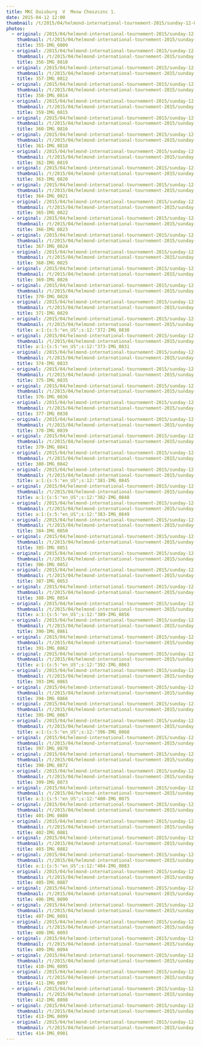 ```yaml
---
title: MKC Duisburg  V  Mosw Choszcznc 1.
date: 2015-04-12 12:00
thumbnail: /t/2015/04/helmond-international-tournement-2015/sunday-12-04-2015/mkc-duisburg-v-mosw-choszcznc-1/355-img_0809.jpg
photos:
  - original: /2015/04/helmond-international-tournement-2015/sunday-12-04-2015/mkc-duisburg-v-mosw-choszcznc-1/355-img_0809.jpg
    thumbnail: /t/2015/04/helmond-international-tournement-2015/sunday-12-04-2015/mkc-duisburg-v-mosw-choszcznc-1/355-img_0809.jpg
    title: 355-IMG_0809
  - original: /2015/04/helmond-international-tournement-2015/sunday-12-04-2015/mkc-duisburg-v-mosw-choszcznc-1/356-img_0810.jpg
    thumbnail: /t/2015/04/helmond-international-tournement-2015/sunday-12-04-2015/mkc-duisburg-v-mosw-choszcznc-1/356-img_0810.jpg
    title: 356-IMG_0810
  - original: /2015/04/helmond-international-tournement-2015/sunday-12-04-2015/mkc-duisburg-v-mosw-choszcznc-1/357-img_0812.jpg
    thumbnail: /t/2015/04/helmond-international-tournement-2015/sunday-12-04-2015/mkc-duisburg-v-mosw-choszcznc-1/357-img_0812.jpg
    title: 357-IMG_0812
  - original: /2015/04/helmond-international-tournement-2015/sunday-12-04-2015/mkc-duisburg-v-mosw-choszcznc-1/358-img_0814.jpg
    thumbnail: /t/2015/04/helmond-international-tournement-2015/sunday-12-04-2015/mkc-duisburg-v-mosw-choszcznc-1/358-img_0814.jpg
    title: 358-IMG_0814
  - original: /2015/04/helmond-international-tournement-2015/sunday-12-04-2015/mkc-duisburg-v-mosw-choszcznc-1/359-img_0815.jpg
    thumbnail: /t/2015/04/helmond-international-tournement-2015/sunday-12-04-2015/mkc-duisburg-v-mosw-choszcznc-1/359-img_0815.jpg
    title: 359-IMG_0815
  - original: /2015/04/helmond-international-tournement-2015/sunday-12-04-2015/mkc-duisburg-v-mosw-choszcznc-1/360-img_0816.jpg
    thumbnail: /t/2015/04/helmond-international-tournement-2015/sunday-12-04-2015/mkc-duisburg-v-mosw-choszcznc-1/360-img_0816.jpg
    title: 360-IMG_0816
  - original: /2015/04/helmond-international-tournement-2015/sunday-12-04-2015/mkc-duisburg-v-mosw-choszcznc-1/361-img_0818.jpg
    thumbnail: /t/2015/04/helmond-international-tournement-2015/sunday-12-04-2015/mkc-duisburg-v-mosw-choszcznc-1/361-img_0818.jpg
    title: 361-IMG_0818
  - original: /2015/04/helmond-international-tournement-2015/sunday-12-04-2015/mkc-duisburg-v-mosw-choszcznc-1/362-img_0819.jpg
    thumbnail: /t/2015/04/helmond-international-tournement-2015/sunday-12-04-2015/mkc-duisburg-v-mosw-choszcznc-1/362-img_0819.jpg
    title: 362-IMG_0819
  - original: /2015/04/helmond-international-tournement-2015/sunday-12-04-2015/mkc-duisburg-v-mosw-choszcznc-1/363-img_0820.jpg
    thumbnail: /t/2015/04/helmond-international-tournement-2015/sunday-12-04-2015/mkc-duisburg-v-mosw-choszcznc-1/363-img_0820.jpg
    title: 363-IMG_0820
  - original: /2015/04/helmond-international-tournement-2015/sunday-12-04-2015/mkc-duisburg-v-mosw-choszcznc-1/364-img_0821.jpg
    thumbnail: /t/2015/04/helmond-international-tournement-2015/sunday-12-04-2015/mkc-duisburg-v-mosw-choszcznc-1/364-img_0821.jpg
    title: 364-IMG_0821
  - original: /2015/04/helmond-international-tournement-2015/sunday-12-04-2015/mkc-duisburg-v-mosw-choszcznc-1/365-img_0822.jpg
    thumbnail: /t/2015/04/helmond-international-tournement-2015/sunday-12-04-2015/mkc-duisburg-v-mosw-choszcznc-1/365-img_0822.jpg
    title: 365-IMG_0822
  - original: /2015/04/helmond-international-tournement-2015/sunday-12-04-2015/mkc-duisburg-v-mosw-choszcznc-1/366-img_0823.jpg
    thumbnail: /t/2015/04/helmond-international-tournement-2015/sunday-12-04-2015/mkc-duisburg-v-mosw-choszcznc-1/366-img_0823.jpg
    title: 366-IMG_0823
  - original: /2015/04/helmond-international-tournement-2015/sunday-12-04-2015/mkc-duisburg-v-mosw-choszcznc-1/367-img_0824.jpg
    thumbnail: /t/2015/04/helmond-international-tournement-2015/sunday-12-04-2015/mkc-duisburg-v-mosw-choszcznc-1/367-img_0824.jpg
    title: 367-IMG_0824
  - original: /2015/04/helmond-international-tournement-2015/sunday-12-04-2015/mkc-duisburg-v-mosw-choszcznc-1/368-img_0825.jpg
    thumbnail: /t/2015/04/helmond-international-tournement-2015/sunday-12-04-2015/mkc-duisburg-v-mosw-choszcznc-1/368-img_0825.jpg
    title: 368-IMG_0825
  - original: /2015/04/helmond-international-tournement-2015/sunday-12-04-2015/mkc-duisburg-v-mosw-choszcznc-1/369-img_0826.jpg
    thumbnail: /t/2015/04/helmond-international-tournement-2015/sunday-12-04-2015/mkc-duisburg-v-mosw-choszcznc-1/369-img_0826.jpg
    title: 369-IMG_0826
  - original: /2015/04/helmond-international-tournement-2015/sunday-12-04-2015/mkc-duisburg-v-mosw-choszcznc-1/370-img_0828.jpg
    thumbnail: /t/2015/04/helmond-international-tournement-2015/sunday-12-04-2015/mkc-duisburg-v-mosw-choszcznc-1/370-img_0828.jpg
    title: 370-IMG_0828
  - original: /2015/04/helmond-international-tournement-2015/sunday-12-04-2015/mkc-duisburg-v-mosw-choszcznc-1/371-img_0829.jpg
    thumbnail: /t/2015/04/helmond-international-tournement-2015/sunday-12-04-2015/mkc-duisburg-v-mosw-choszcznc-1/371-img_0829.jpg
    title: 371-IMG_0829
  - original: /2015/04/helmond-international-tournement-2015/sunday-12-04-2015/mkc-duisburg-v-mosw-choszcznc-1/372-img_0830.jpg
    thumbnail: /t/2015/04/helmond-international-tournement-2015/sunday-12-04-2015/mkc-duisburg-v-mosw-choszcznc-1/372-img_0830.jpg
    title: a:1:{s:5:"en_US";s:12:"372-IMG_0830
  - original: /2015/04/helmond-international-tournement-2015/sunday-12-04-2015/mkc-duisburg-v-mosw-choszcznc-1/373-img_0831.jpg
    thumbnail: /t/2015/04/helmond-international-tournement-2015/sunday-12-04-2015/mkc-duisburg-v-mosw-choszcznc-1/373-img_0831.jpg
    title: a:1:{s:5:"en_US";s:12:"373-IMG_0831
  - original: /2015/04/helmond-international-tournement-2015/sunday-12-04-2015/mkc-duisburg-v-mosw-choszcznc-1/374-img_0833.jpg
    thumbnail: /t/2015/04/helmond-international-tournement-2015/sunday-12-04-2015/mkc-duisburg-v-mosw-choszcznc-1/374-img_0833.jpg
    title: 374-IMG_0833
  - original: /2015/04/helmond-international-tournement-2015/sunday-12-04-2015/mkc-duisburg-v-mosw-choszcznc-1/375-img_0835.jpg
    thumbnail: /t/2015/04/helmond-international-tournement-2015/sunday-12-04-2015/mkc-duisburg-v-mosw-choszcznc-1/375-img_0835.jpg
    title: 375-IMG_0835
  - original: /2015/04/helmond-international-tournement-2015/sunday-12-04-2015/mkc-duisburg-v-mosw-choszcznc-1/376-img_0836.jpg
    thumbnail: /t/2015/04/helmond-international-tournement-2015/sunday-12-04-2015/mkc-duisburg-v-mosw-choszcznc-1/376-img_0836.jpg
    title: 376-IMG_0836
  - original: /2015/04/helmond-international-tournement-2015/sunday-12-04-2015/mkc-duisburg-v-mosw-choszcznc-1/377-img_0838.jpg
    thumbnail: /t/2015/04/helmond-international-tournement-2015/sunday-12-04-2015/mkc-duisburg-v-mosw-choszcznc-1/377-img_0838.jpg
    title: 377-IMG_0838
  - original: /2015/04/helmond-international-tournement-2015/sunday-12-04-2015/mkc-duisburg-v-mosw-choszcznc-1/378-img_0839.jpg
    thumbnail: /t/2015/04/helmond-international-tournement-2015/sunday-12-04-2015/mkc-duisburg-v-mosw-choszcznc-1/378-img_0839.jpg
    title: 378-IMG_0839
  - original: /2015/04/helmond-international-tournement-2015/sunday-12-04-2015/mkc-duisburg-v-mosw-choszcznc-1/379-img_0841.jpg
    thumbnail: /t/2015/04/helmond-international-tournement-2015/sunday-12-04-2015/mkc-duisburg-v-mosw-choszcznc-1/379-img_0841.jpg
    title: 379-IMG_0841
  - original: /2015/04/helmond-international-tournement-2015/sunday-12-04-2015/mkc-duisburg-v-mosw-choszcznc-1/380-img_0842.jpg
    thumbnail: /t/2015/04/helmond-international-tournement-2015/sunday-12-04-2015/mkc-duisburg-v-mosw-choszcznc-1/380-img_0842.jpg
    title: 380-IMG_0842
  - original: /2015/04/helmond-international-tournement-2015/sunday-12-04-2015/mkc-duisburg-v-mosw-choszcznc-1/381-img_0845.jpg
    thumbnail: /t/2015/04/helmond-international-tournement-2015/sunday-12-04-2015/mkc-duisburg-v-mosw-choszcznc-1/381-img_0845.jpg
    title: a:1:{s:5:"en_US";s:12:"381-IMG_0845
  - original: /2015/04/helmond-international-tournement-2015/sunday-12-04-2015/mkc-duisburg-v-mosw-choszcznc-1/382-img_0848.jpg
    thumbnail: /t/2015/04/helmond-international-tournement-2015/sunday-12-04-2015/mkc-duisburg-v-mosw-choszcznc-1/382-img_0848.jpg
    title: a:1:{s:5:"en_US";s:12:"382-IMG_0848
  - original: /2015/04/helmond-international-tournement-2015/sunday-12-04-2015/mkc-duisburg-v-mosw-choszcznc-1/383-img_0849.jpg
    thumbnail: /t/2015/04/helmond-international-tournement-2015/sunday-12-04-2015/mkc-duisburg-v-mosw-choszcznc-1/383-img_0849.jpg
    title: a:1:{s:5:"en_US";s:12:"383-IMG_0849
  - original: /2015/04/helmond-international-tournement-2015/sunday-12-04-2015/mkc-duisburg-v-mosw-choszcznc-1/384-img_0850.jpg
    thumbnail: /t/2015/04/helmond-international-tournement-2015/sunday-12-04-2015/mkc-duisburg-v-mosw-choszcznc-1/384-img_0850.jpg
    title: 384-IMG_0850
  - original: /2015/04/helmond-international-tournement-2015/sunday-12-04-2015/mkc-duisburg-v-mosw-choszcznc-1/385-img_0851.jpg
    thumbnail: /t/2015/04/helmond-international-tournement-2015/sunday-12-04-2015/mkc-duisburg-v-mosw-choszcznc-1/385-img_0851.jpg
    title: 385-IMG_0851
  - original: /2015/04/helmond-international-tournement-2015/sunday-12-04-2015/mkc-duisburg-v-mosw-choszcznc-1/386-img_0852.jpg
    thumbnail: /t/2015/04/helmond-international-tournement-2015/sunday-12-04-2015/mkc-duisburg-v-mosw-choszcznc-1/386-img_0852.jpg
    title: 386-IMG_0852
  - original: /2015/04/helmond-international-tournement-2015/sunday-12-04-2015/mkc-duisburg-v-mosw-choszcznc-1/387-img_0853.jpg
    thumbnail: /t/2015/04/helmond-international-tournement-2015/sunday-12-04-2015/mkc-duisburg-v-mosw-choszcznc-1/387-img_0853.jpg
    title: 387-IMG_0853
  - original: /2015/04/helmond-international-tournement-2015/sunday-12-04-2015/mkc-duisburg-v-mosw-choszcznc-1/388-img_0854.jpg
    thumbnail: /t/2015/04/helmond-international-tournement-2015/sunday-12-04-2015/mkc-duisburg-v-mosw-choszcznc-1/388-img_0854.jpg
    title: 388-IMG_0854
  - original: /2015/04/helmond-international-tournement-2015/sunday-12-04-2015/mkc-duisburg-v-mosw-choszcznc-1/389-img_0856.jpg
    thumbnail: /t/2015/04/helmond-international-tournement-2015/sunday-12-04-2015/mkc-duisburg-v-mosw-choszcznc-1/389-img_0856.jpg
    title: a:1:{s:5:"en_US";s:12:"389-IMG_0856
  - original: /2015/04/helmond-international-tournement-2015/sunday-12-04-2015/mkc-duisburg-v-mosw-choszcznc-1/390-img_0861.jpg
    thumbnail: /t/2015/04/helmond-international-tournement-2015/sunday-12-04-2015/mkc-duisburg-v-mosw-choszcznc-1/390-img_0861.jpg
    title: 390-IMG_0861
  - original: /2015/04/helmond-international-tournement-2015/sunday-12-04-2015/mkc-duisburg-v-mosw-choszcznc-1/391-img_0862.jpg
    thumbnail: /t/2015/04/helmond-international-tournement-2015/sunday-12-04-2015/mkc-duisburg-v-mosw-choszcznc-1/391-img_0862.jpg
    title: 391-IMG_0862
  - original: /2015/04/helmond-international-tournement-2015/sunday-12-04-2015/mkc-duisburg-v-mosw-choszcznc-1/392-img_0863.jpg
    thumbnail: /t/2015/04/helmond-international-tournement-2015/sunday-12-04-2015/mkc-duisburg-v-mosw-choszcznc-1/392-img_0863.jpg
    title: a:1:{s:5:"en_US";s:12:"392-IMG_0863
  - original: /2015/04/helmond-international-tournement-2015/sunday-12-04-2015/mkc-duisburg-v-mosw-choszcznc-1/393-img_0865.jpg
    thumbnail: /t/2015/04/helmond-international-tournement-2015/sunday-12-04-2015/mkc-duisburg-v-mosw-choszcznc-1/393-img_0865.jpg
    title: 393-IMG_0865
  - original: /2015/04/helmond-international-tournement-2015/sunday-12-04-2015/mkc-duisburg-v-mosw-choszcznc-1/394-img_0866.jpg
    thumbnail: /t/2015/04/helmond-international-tournement-2015/sunday-12-04-2015/mkc-duisburg-v-mosw-choszcznc-1/394-img_0866.jpg
    title: 394-IMG_0866
  - original: /2015/04/helmond-international-tournement-2015/sunday-12-04-2015/mkc-duisburg-v-mosw-choszcznc-1/395-img_0867.jpg
    thumbnail: /t/2015/04/helmond-international-tournement-2015/sunday-12-04-2015/mkc-duisburg-v-mosw-choszcznc-1/395-img_0867.jpg
    title: 395-IMG_0867
  - original: /2015/04/helmond-international-tournement-2015/sunday-12-04-2015/mkc-duisburg-v-mosw-choszcznc-1/396-img_0868.jpg
    thumbnail: /t/2015/04/helmond-international-tournement-2015/sunday-12-04-2015/mkc-duisburg-v-mosw-choszcznc-1/396-img_0868.jpg
    title: a:1:{s:5:"en_US";s:12:"396-IMG_0868
  - original: /2015/04/helmond-international-tournement-2015/sunday-12-04-2015/mkc-duisburg-v-mosw-choszcznc-1/397-img_0870.jpg
    thumbnail: /t/2015/04/helmond-international-tournement-2015/sunday-12-04-2015/mkc-duisburg-v-mosw-choszcznc-1/397-img_0870.jpg
    title: 397-IMG_0870
  - original: /2015/04/helmond-international-tournement-2015/sunday-12-04-2015/mkc-duisburg-v-mosw-choszcznc-1/398-img_0872.jpg
    thumbnail: /t/2015/04/helmond-international-tournement-2015/sunday-12-04-2015/mkc-duisburg-v-mosw-choszcznc-1/398-img_0872.jpg
    title: 398-IMG_0872
  - original: /2015/04/helmond-international-tournement-2015/sunday-12-04-2015/mkc-duisburg-v-mosw-choszcznc-1/399-img_0873.jpg
    thumbnail: /t/2015/04/helmond-international-tournement-2015/sunday-12-04-2015/mkc-duisburg-v-mosw-choszcznc-1/399-img_0873.jpg
    title: 399-IMG_0873
  - original: /2015/04/helmond-international-tournement-2015/sunday-12-04-2015/mkc-duisburg-v-mosw-choszcznc-1/400-img_0875.jpg
    thumbnail: /t/2015/04/helmond-international-tournement-2015/sunday-12-04-2015/mkc-duisburg-v-mosw-choszcznc-1/400-img_0875.jpg
    title: a:1:{s:5:"en_US";s:12:"400-IMG_0875
  - original: /2015/04/helmond-international-tournement-2015/sunday-12-04-2015/mkc-duisburg-v-mosw-choszcznc-1/401-img_0880.jpg
    thumbnail: /t/2015/04/helmond-international-tournement-2015/sunday-12-04-2015/mkc-duisburg-v-mosw-choszcznc-1/401-img_0880.jpg
    title: 401-IMG_0880
  - original: /2015/04/helmond-international-tournement-2015/sunday-12-04-2015/mkc-duisburg-v-mosw-choszcznc-1/402-img_0881.jpg
    thumbnail: /t/2015/04/helmond-international-tournement-2015/sunday-12-04-2015/mkc-duisburg-v-mosw-choszcznc-1/402-img_0881.jpg
    title: 402-IMG_0881
  - original: /2015/04/helmond-international-tournement-2015/sunday-12-04-2015/mkc-duisburg-v-mosw-choszcznc-1/403-img_0882.jpg
    thumbnail: /t/2015/04/helmond-international-tournement-2015/sunday-12-04-2015/mkc-duisburg-v-mosw-choszcznc-1/403-img_0882.jpg
    title: 403-IMG_0882
  - original: /2015/04/helmond-international-tournement-2015/sunday-12-04-2015/mkc-duisburg-v-mosw-choszcznc-1/404-img_0883.jpg
    thumbnail: /t/2015/04/helmond-international-tournement-2015/sunday-12-04-2015/mkc-duisburg-v-mosw-choszcznc-1/404-img_0883.jpg
    title: a:1:{s:5:"en_US";s:12:"404-IMG_0883
  - original: /2015/04/helmond-international-tournement-2015/sunday-12-04-2015/mkc-duisburg-v-mosw-choszcznc-1/405-img_0887.jpg
    thumbnail: /t/2015/04/helmond-international-tournement-2015/sunday-12-04-2015/mkc-duisburg-v-mosw-choszcznc-1/405-img_0887.jpg
    title: 405-IMG_0887
  - original: /2015/04/helmond-international-tournement-2015/sunday-12-04-2015/mkc-duisburg-v-mosw-choszcznc-1/406-img_0890.jpg
    thumbnail: /t/2015/04/helmond-international-tournement-2015/sunday-12-04-2015/mkc-duisburg-v-mosw-choszcznc-1/406-img_0890.jpg
    title: 406-IMG_0890
  - original: /2015/04/helmond-international-tournement-2015/sunday-12-04-2015/mkc-duisburg-v-mosw-choszcznc-1/407-img_0891.jpg
    thumbnail: /t/2015/04/helmond-international-tournement-2015/sunday-12-04-2015/mkc-duisburg-v-mosw-choszcznc-1/407-img_0891.jpg
    title: 407-IMG_0891
  - original: /2015/04/helmond-international-tournement-2015/sunday-12-04-2015/mkc-duisburg-v-mosw-choszcznc-1/408-img_0893.jpg
    thumbnail: /t/2015/04/helmond-international-tournement-2015/sunday-12-04-2015/mkc-duisburg-v-mosw-choszcznc-1/408-img_0893.jpg
    title: 408-IMG_0893
  - original: /2015/04/helmond-international-tournement-2015/sunday-12-04-2015/mkc-duisburg-v-mosw-choszcznc-1/409-img_0894.jpg
    thumbnail: /t/2015/04/helmond-international-tournement-2015/sunday-12-04-2015/mkc-duisburg-v-mosw-choszcznc-1/409-img_0894.jpg
    title: 409-IMG_0894
  - original: /2015/04/helmond-international-tournement-2015/sunday-12-04-2015/mkc-duisburg-v-mosw-choszcznc-1/410-img_0895.jpg
    thumbnail: /t/2015/04/helmond-international-tournement-2015/sunday-12-04-2015/mkc-duisburg-v-mosw-choszcznc-1/410-img_0895.jpg
    title: 410-IMG_0895
  - original: /2015/04/helmond-international-tournement-2015/sunday-12-04-2015/mkc-duisburg-v-mosw-choszcznc-1/411-img_0897.jpg
    thumbnail: /t/2015/04/helmond-international-tournement-2015/sunday-12-04-2015/mkc-duisburg-v-mosw-choszcznc-1/411-img_0897.jpg
    title: 411-IMG_0897
  - original: /2015/04/helmond-international-tournement-2015/sunday-12-04-2015/mkc-duisburg-v-mosw-choszcznc-1/412-img_0898.jpg
    thumbnail: /t/2015/04/helmond-international-tournement-2015/sunday-12-04-2015/mkc-duisburg-v-mosw-choszcznc-1/412-img_0898.jpg
    title: 412-IMG_0898
  - original: /2015/04/helmond-international-tournement-2015/sunday-12-04-2015/mkc-duisburg-v-mosw-choszcznc-1/413-img_0899.jpg
    thumbnail: /t/2015/04/helmond-international-tournement-2015/sunday-12-04-2015/mkc-duisburg-v-mosw-choszcznc-1/413-img_0899.jpg
    title: 413-IMG_0899
  - original: /2015/04/helmond-international-tournement-2015/sunday-12-04-2015/mkc-duisburg-v-mosw-choszcznc-1/414-img_0901.jpg
    thumbnail: /t/2015/04/helmond-international-tournement-2015/sunday-12-04-2015/mkc-duisburg-v-mosw-choszcznc-1/414-img_0901.jpg
    title: 414-IMG_0901
---
```

